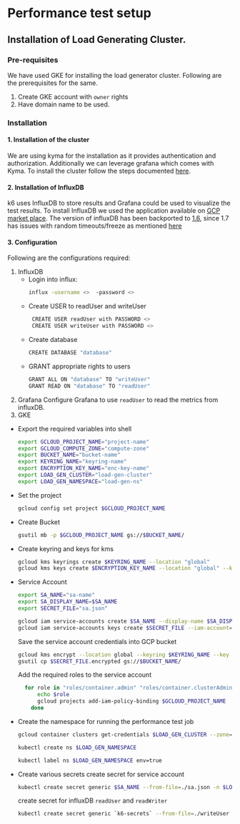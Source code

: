 # Performance test setup

## Installation of Load Generating Cluster.

### Pre-requisites

We have used GKE for installing the load generator cluster. Following are the prerequisites for the same.

1. Create GKE account with `owner` rights
2. Have domain name to be used.

### Installation

#### 1. Installation of the cluster
We are using kyma for the installation as it provides authentication and authorization. Additionally we can leverage grafana which comes with Kyma. To install the cluster follow the steps documented [here](https://kyma-project.io/docs/root/kyma/#installation-install-kyma-on-a-cluster).


#### 2. Installation of InfluxDB
k6 uses InfluxDB to store results and Grafana could be used to visualize the test results. To install InfluxDB we used the application available on [GCP market place](https://console.cloud.google.com/marketplace/details/google/influxdb?q=influxdb). The version of influxDB has been backported to [1.6](gcr.io/cloud-marketplace/google/influxdb@sha256:23d3f92f3f375a7e37ee4e54e739a068e9cf80a570ffecce60b97076c15855b6`), since 1.7 has issues with random timeouts/freeze as mentioned [here](https://github.com/influxdata/influxdb/issues/12731) 



#### 3. Configuration

Following are the configurations required:
1. InfluxDB
   * Login into influx:
     ```bash
     influx -username <>  -password <>
     ```
   * Create USER to readUser and writeUser
     ```bash
      CREATE USER readUser with PASSWORD <>
      CREATE USER writeUser with PASSWORD <>
     ```
   * Create database
     ```bash
     CREATE DATABASE "database"
     ```
   * GRANT appropriate rights to users
      ```bash
      GRANT ALL ON "database" TO "writeUser"
      GRANT READ ON "database" TO "readUser"
      ```
2. Grafana
  Configure Grafana to use `readUser` to read the metrics from influxDB.
3. GKE
  * Export the required variables into shell
      ```bash
      export GCLOUD_PROJECT_NAME="project-name"
      export GCLOUD_COMPUTE_ZONE="compute-zone"
      export BUCKET_NAME="bucket-name"
      export KEYRING_NAME="keyring-name"
      export ENCRYPTION_KEY_NAME="enc-key-name"
      export LOAD_GEN_CLUSTER="load-gen-cluster"
      export LOAD_GEN_NAMESPACE="load-gen-ns"
      ```
  * Set the project
    ```bash
    gcloud config set project $GCLOUD_PROJECT_NAME
    ```
  * Create Bucket
    ```bash
    gsutil mb -p $GCLOUD_PROJECT_NAME gs://$BUCKET_NAME/
    ```
  * Create keyring and keys for kms
    ```bash
    gcloud kms keyrings create $KEYRING_NAME --location "global"
    gcloud kms keys create $ENCRYPTION_KEY_NAME --location "global" --keyring $KEYRING_NAME --purpose encryption
    ```
  * Service Account
    ```bash
    export SA_NAME="sa-name"
    export SA_DISPLAY_NAME=$SA_NAME
    export SECRET_FILE="sa.json"

    gcloud iam service-accounts create $SA_NAME --display-name $SA_DISPLAY_NAME
    gcloud iam service-accounts keys create $SECRET_FILE --iam-account=$SA_NAME@$GCLOUD_PROJECT_NAME.iam.gserviceaccount.com
    ```
    Save the service account credentials into GCP bucket
    ```bash
    gcloud kms encrypt --location global --keyring $KEYRING_NAME --key $ENCRYPTION_KEY_NAME --plaintext-file $SECRET_FILE --ciphertext-file $SECRET_FILE.encrypted
    gsutil cp $SECRET_FILE.encrypted gs://$BUCKET_NAME/
    ```
    Add the required roles to the service account
    ```bash
      for role in "roles/container.admin" "roles/container.clusterAdmin" "roles/serviceaccounts.serviceAccountUser", "roles/storage.storageAdmin"; do
          echo $role
          gcloud projects add-iam-policy-binding $GCLOUD_PROJECT_NAME  --member=serviceAccount:$SA_NAME@$GCLOUD_PROJECT_NAME.iam.gserviceaccount.com --role=$role
        done
    ```
  * Create the namespace for running the performance test job
    ```bash
    gcloud container clusters get-credentials $LOAD_GEN_CLUSTER --zone=$GCLOUD_COMPUTE_ZONE --project=$GCLOUD_PROJECT_NAME

    kubectl create ns $LOAD_GEN_NAMESPACE

    kubectl label ns $LOAD_GEN_NAMESPACE env=true
    ```
  * Create various secrets
    create secret for service account
    ```bash
    kubectl create secret generic $SA_NAME --from-file=./sa.json -n $LOAD_GEN_NAMESPACE
    ```

    create secret for influxDB `readUser`  and `readWriter`
    ```bash
    kubectl create secret generic `k6-secrets` --from-file=./writeUser --from-file=./writeUser_pass --from-file=./database -n $LOAD_GEN_NAMESPACE